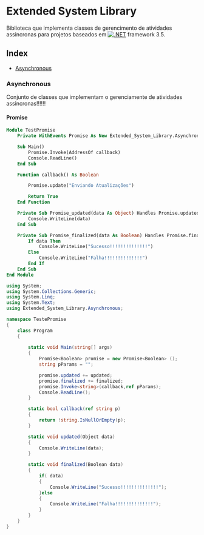 # Extended System Library

Biblioteca que implementa classes de gerencimento de atividades assincronas para projetos baseados em [![.NET](https://img.shields.io/badge/-.NET-5C2D91?style=flat&logo=.net&logoColor=white)](https://dotnet.microsoft.com) framework 3.5.

## Index
* [Asynchronous](#Asynchronous)
### Asynchronous
Conjunto de classes que implementam o gerenciamente de atividades assincronas!!!!!!
#### Promise
```vb
Module TestPromise
    Private WithEvents Promise As New Extended_System_Library.Asynchronous.Promise(Of Boolean)

    Sub Main()
        Promise.Invoke(AddressOf callback)
        Console.ReadLine()
    End Sub

    Function callback() As Boolean

        Promise.update("Enviando Atualizações")

        Return True
    End Function

    Private Sub Promise_updated(data As Object) Handles Promise.updated
        Console.WriteLine(data)
    End Sub

    Private Sub Promise_finalized(data As Boolean) Handles Promise.finalized
        If data Then
            Console.WriteLine("Sucesso!!!!!!!!!!!!!!")
        Else
            Console.WriteLine("Falha!!!!!!!!!!!!!!")
        End If
    End Sub
End Module
```

```c#
using System;
using System.Collections.Generic;
using System.Linq;
using System.Text;
using Extended_System_Library.Asynchronous;

namespace TestePromise
{
    class Program
    {
       
        static void Main(string[] args)
        {
            Promise<Boolean> promise = new Promise<Boolean> ();
            string pParams = "";

            promise.updated += updated;
            promise.finalized += finalized;
            promise.Invoke<string>(callback,ref pParams);
            Console.ReadLine();
        }

        static bool callback(ref string p)
        {
            return !string.IsNullOrEmpty(p);
        }

        static void updated(Object data)
        {
            Console.WriteLine(data);
        }

        static void finalized(Boolean data)
        {
            if( data)
            {
                Console.WriteLine("Sucesso!!!!!!!!!!!!!!");
            }else
            {
                Console.WriteLine("Falha!!!!!!!!!!!!!!");
            }
        }
    }
}
```
